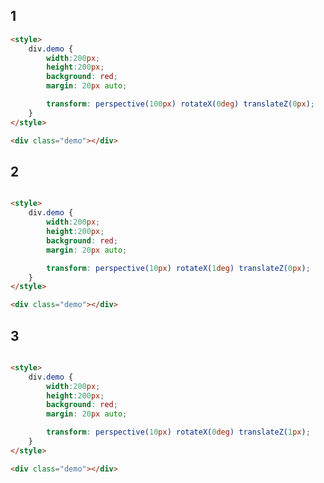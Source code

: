 ## 1

[](../_iframe/docs-前端实验室-transform-perspective-0.html ':include')

<!-- run -->
```html
<style>
	div.demo {
		width:200px;
		height:200px;
		background: red;
		margin: 20px auto;

		transform: perspective(100px) rotateX(0deg) translateZ(0px);
	}
</style>

<div class="demo"></div>
```

## 2

[](../_iframe/docs-前端实验室-transform-perspective-1.html ':include')

<!-- run -->
```html

<style>
	div.demo {
		width:200px;
		height:200px;
		background: red;
		margin: 20px auto;

		transform: perspective(10px) rotateX(1deg) translateZ(0px);
	}
</style>

<div class="demo"></div>
```

## 3

[](../_iframe/docs-前端实验室-transform-perspective-2.html ':include')

<!-- run -->
```html

<style>
	div.demo {
		width:200px;
		height:200px;
		background: red;
		margin: 20px auto;

		transform: perspective(10px) rotateX(0deg) translateZ(1px);
	}
</style>

<div class="demo"></div>
```